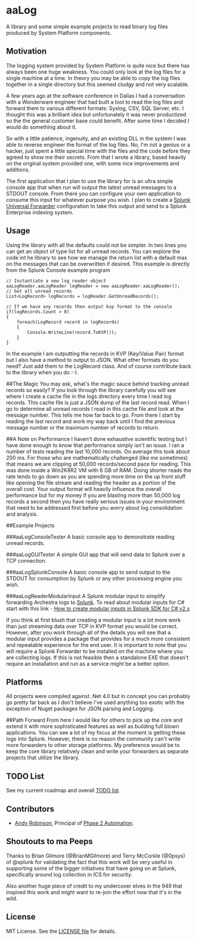 aaLog
=================

A library and some simple example projects to read binary log files produced by System Platform components.

## Motivation

The logging system provided by System Platform is quite nice but there has always been one huge weakness.  You could only look at the log files for a single machine at a time.  In theory you may be able to copy the log files together in a single directory but this seemed cludgy and not very scalable.

A few years ago at the software conference in Dallas I had a conversation with a Wonderware engineer that had built a tool to read the log files and forward them to various different formats: Syslog, CSV, SQL Server, etc.  I thought this was a brilliant idea but unfortunately it was never productized so the the general customer base could benefit.  After some time I decided I would do something about it.

So with a little patience, ingenuity, and an existing DLL in the system I was able to reverse engineer the format of the log files.  No, I'm not a genius or a hacker, just spent a little special time with the files and the code before they agreed to show me their secrets.  From that I wrote a library, based heavily on the original system provided one, with some nice improvements and additions.  

The first application that I plan to use the library for is an ultra simple console app that when run will output the latest unread messages to a STDOUT console.  From there you can configure your own application to consume this input for whatever purpose you wish.  I plan to create a [Splunk Universal Forwarder](http://docs.splunk.com/Splexicon:Universalforwarder) configuration to take this output and send to a Splunk Enterprise indexing system.  

## Usage

Using the library with all the defaults could not be simpler. In two lines you can get an object of type list for all unread records.  You can explore the code int he library to see how we manage the return list with a default max on the messages that can be overwritten if desired.  This example is directly from the Splunk Console example program 


	// Instantiate a new log reader object            
	aaLogReader.aaLogReader logReader = new aaLogReader.aaLogReader();
	// Get all unread records
    List<LogRecord> logRecords = logReader.GetUnreadRecords();

    // If we have any records then output kvp format to the console
    if(logRecords.Count > 0)
    {
        foreach(LogRecord record in logRecords)
        {
            Console.WriteLine(record.ToKVP());
        }
    }

In the example I am outputting the records in KVP (Key/Value Pair) format but I also have a method to output to JSON. What other formats do you need?  Just add them to the LogRecord class.  And of course contribute back to the library when you do :-).  

##The Magic
You may ask, what's the magic sauce behind tracking unread records so easily?  If you look through the library carefully you will see where I create a cache file in the logs directory every time I read log records.  This cache file is just a JSON dump of the last record read.  When I go to determine all unread records I read in this cache file and look at the message number.  This tells me how far back to go.  From there I start by reading the last record and work my way back until I find the previous message number or the maximum number of records to return.

##A Note on Performance
I haven't done exhaustive scientific testing but I have done enough to know that performance simply isn't an issue.  I ran a number of tests reading the last 10,000 records.  On average this took about 200 ms.  For those who are mathematically challenged (like me sometimes) that means we are clipping at 50,000 records/second pace for reading.  This was done inside a Win2K8R2 VM with 6 GB of RAM.  Doing shorter reads the rate tends to go down as you are spending more time on the up front stuff like opening the file stream and reading the header as a portion of the overall cost.  Your output format will heavily influence the overall performance but for my money if you are blasting more than 50,000 log records a second then you have really serious issues in your environment that need to be addressed first before you worry about log consolidation and analysis.   

##Example Projects

###aaLogConsoleTester
A basic console app to demonstrate reading unread records.

###aaLogGUITester
A simple GUI app that will send data to Splunk over a TCP connection.

###aaLogSplunkConsole
A basic console app to send output to the STDOUT for consumption by Splunk or any other processing engine you wish.

###aaLogReaderModularInput
A Splunk modular input to simplify forwarding Archestra logs to [Splunk](http://www.splunk.com/).  To read about modular inputs for C# start with this link -
[How to create modular inputs in Splunk SDK for C# v2.x](http://dev.splunk.com/view/csharp-sdk-pcl/SP-CAAAEY3)

If you think at first blush that creating a modular input is a lot more work than just streaming data over TCP in KVP format you would be correct.  However, after you work through all of the details you will see that a modular input provides a package that provides for a much more consistent and repeatable experience for the end user.  It is important to note that you will require a Splunk Forwarder to be installed on the machine where you are collecting logs.  If this is not feasible then a standalone EXE that doesn't require an installation and run as a service might be a better option.


## Platforms

All projects were compiled against .Net 4.0 but in concept you can probably go pretty far back as I don't believe I've used anything too exotic with the exception of Nuget packages for JSON parsing and Logging.

##Path Forward
From here I would like for others to pick up the core and extend it with more sophisticated features as well as building full blown applications.  You can see a lot of my focus at the moment is getting these logs into Splunk.  However, there is no reason the community can't write more forwarders to other storage platforms.  My preference would be to keep the core library relatively clean and write your forwarders as separate projects that utilize the library. 

## TODO List

See my current roadmap and overall [TODO list](/TODO.md)

## Contributors

* [Andy Robinson](mailto:andy@phase2automation.com), Principal of [Phase 2 Automation](http://phase2automation.com).

## Shoutouts to ma Peeps
Thanks to Brian Gilmore (@BrianMGilmore) and Terry McCorkle (@0psys) of @splunk for validating the fact that this work will be very useful in supporting some of the bigger initiatives that have going on at Splunk, specifically around log collection in ICS for security. 

Also another huge piece of credit to my undercover elves in the 949 that inspired this work and might want to re-join the effort now that it's in the wild.

## License

MIT License. See the [LICENSE file](/LICENSE) for details.
